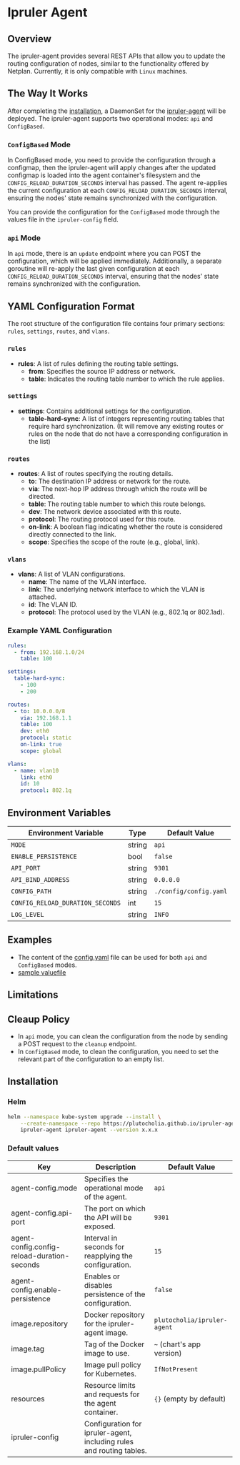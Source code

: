 # Ipruler Agent

## Overview

The ipruler-agent provides several REST APIs that allow you to update the routing configuration of nodes, similar to the functionality offered by Netplan. Currently, it is only compatible with `Linux` machines.

## The Way It Works

After completing the [installation](#installation), a DaemonSet for the [ipruler-agent](https://github.com/plutocholia/ipruler-agent) will be deployed. The ipruler-agent supports two operational modes: `api` and `ConfigBased`.

### `ConfigBased` Mode

In ConfigBased mode, you need to provide the configuration through a configmap, then the ipruler-agent will apply changes after the updated configmap is loaded into the agent container's filesystem and the `CONFIG_RELOAD_DURATION_SECONDS` interval has passed. The agent re-applies the current configuration at each `CONFIG_RELOAD_DURATION_SECONDS` interval, ensuring the nodes' state remains synchronized with the configuration.

You can provide the configuration for the `ConfigBased` mode through the values file in the `ipruler-config` field.

### `api` Mode

In `api` mode, there is an `update` endpoint where you can POST the configuration, which will be applied immediately. Additionally, a separate goroutine will re-apply the last given configuration at each `CONFIG_RELOAD_DURATION_SECONDS` interval, ensuring that the nodes' state remains synchronized with the configuration.

## YAML Configuration Format

The root structure of the configuration file contains four primary sections: `rules`, `settings`, `routes`, and `vlans`.

### `rules`

- **rules**: A list of rules defining the routing table settings.
  - **from**: Specifies the source IP address or network.
  - **table**: Indicates the routing table number to which the rule applies.

### `settings`

- **settings**: Contains additional settings for the configuration.
  - **table-hard-sync**: A list of integers representing routing tables that require hard synchronization. (It will remove any existing routes or rules on the node that do not have a corresponding configuration in the list)

### `routes`

- **routes**: A list of routes specifying the routing details.
  - **to**: The destination IP address or network for the route.
  - **via**: The next-hop IP address through which the route will be directed.
  - **table**: The routing table number to which this route belongs.
  - **dev**: The network device associated with this route.
  - **protocol**: The routing protocol used for this route.
  - **on-link**: A boolean flag indicating whether the route is considered directly connected to the link.
  - **scope**: Specifies the scope of the route (e.g., global, link).

### `vlans`

- **vlans**: A list of VLAN configurations.
  - **name**: The name of the VLAN interface.
  - **link**: The underlying network interface to which the VLAN is attached.
  - **id**: The VLAN ID.
  - **protocol**: The protocol used by the VLAN (e.g., 802.1q or 802.1ad).

### Example YAML Configuration

```yaml
rules:
  - from: 192.168.1.0/24
    table: 100

settings:
  table-hard-sync:
    - 100
    - 200

routes:
  - to: 10.0.0.0/8
    via: 192.168.1.1
    table: 100
    dev: eth0
    protocol: static
    on-link: true
    scope: global

vlans:
  - name: vlan10
    link: eth0
    id: 10
    protocol: 802.1q
```

## Environment Variables

| Environment Variable              | Type   | Default Value          |
|-----------------------------------|--------|------------------------|
| `MODE`                            | string | `api`                  |
| `ENABLE_PERSISTENCE`              | bool   | `false`                |
| `API_PORT`                        | string | `9301`                 |
| `API_BIND_ADDRESS`                | string | `0.0.0.0`              |
| `CONFIG_PATH`                     | string | `./config/config.yaml` |
| `CONFIG_RELOAD_DURATION_SECONDS`  | int    | `15`                   |
| `LOG_LEVEL`                       | string | `INFO`                 |

## Examples

- The content of the [config.yaml](./config/config.yaml) file can be used for both `api` and `ConfigBased` modes.
- [sample valuefile](./charts/ipruler-agent/values.yaml)

## Limitations

## Cleaup Policy

- In `api` mode, you can clean the configuration from the node by sending a POST request to the `cleanup` endpoint.
- In `ConfigBased` mode, to clean the configuration, you need to set the relevant part of the configuration to an empty list.

## Installation

### Helm 

```bash
helm --namespace kube-system upgrade --install \
    --create-namespace --repo https://plutocholia.github.io/ipruler-agent \
    ipruler-agent ipruler-agent --version x.x.x
```

### Default values

| Key | Description | Default Value |
|-----|-------------|---------------|
| agent-config.mode | Specifies the operational mode of the agent. | `api` |
| agent-config.api-port | The port on which the API will be exposed. | `9301` |
| agent-config.config-reload-duration-seconds | Interval in seconds for reapplying the configuration. | `15` |
| agent-config.enable-persistence | Enables or disables persistence of the configuration. | `false` |
| image.repository | Docker repository for the ipruler-agent image. | `plutocholia/ipruler-agent` |
| image.tag | Tag of the Docker image to use. | `~` (chart's app version) |
| image.pullPolicy | Image pull policy for Kubernetes. | `IfNotPresent` |
| resources | Resource limits and requests for the agent container. | `{}` (empty by default) |
| ipruler-config | Configuration for ipruler-agent, including rules and routing tables. |  |
